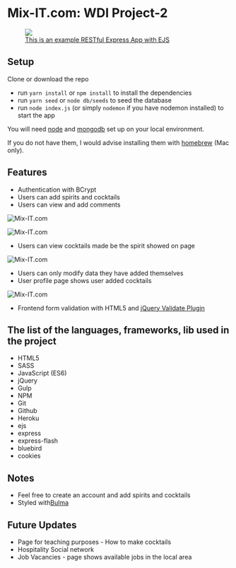 # Mix-IT.com:  WDI Project-2


<figure>
    <a href="https://mixit-app.herokuapp.com/"><img src="https://i.imgur.com/5fp6rPT.png"></a>
    <figcaption>
    <a href="https://mixit-app.herokuapp.com/" title="Ralph Reddit Clone, project[1]">
      This is an example RESTful Express App with EJS
    </a>
  </figcaption>
</figure>

## Setup

Clone or download the repo

- run `yarn install` or `npm install` to install the dependencies
- run `yarn seed` or `node db/seeds` to seed the database
- run `node index.js` (or simply `nodemon` if you have nodemon installed) to start the app

You will need [node](https://nodejs.org/) and [mongodb](https://www.mongodb.com/) set up on your local environment.

If you do not have them, I would advise installing them with [homebrew](https://brew.sh/) (Mac only).

## Features

- Authentication with BCrypt
- Users can add spirits and cocktails
- Users can view and add comments

![Mix-IT.com](https://i.imgur.com/5Coxx9O.png)

![Mix-IT.com](https://i.imgur.com/yl8i5QC.png)

- Users can view cocktails made be the spirit showed on page

![Mix-IT.com](https://i.imgur.com/ZeErXco.png)

- Users can only modify data they have added themselves
- User profile page shows user added cocktails

![Mix-IT.com](https://i.imgur.com/lZZsN6K.png)

- Frontend form validation with HTML5 and [jQuery Validate Plugin](https://jqueryvalidation.org/)

## The list of the languages, frameworks, lib used in the project

- HTML5
- SASS
- JavaScript (ES6)
- jQuery
- Gulp
- NPM
- Git
- Github
- Heroku
- ejs
- express
- express-flash
- bluebird
- cookies


## Notes

- Feel free to create an account and add spirits and cocktails
- Styled with[Bulma](http://bulma.io/)

## Future Updates

- Page for teaching purposes - How to make cocktails
- Hospitality Social network
- Job Vacancies - page shows available jobs in the local area
